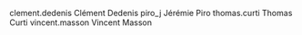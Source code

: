 clement.dedenis		Clément Dedenis
piro_j			Jérémie Piro
thomas.curti		Thomas Curti
vincent.masson		Vincent Masson